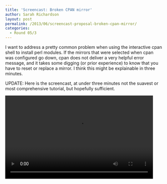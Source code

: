 ```yaml
---
title: 'Screencast: Broken CPAN mirror'
author: Sarah Richardson
layout: post
permalink: /2013/06/screencast-proposal-broken-cpan-mirror/
categories:
  - Round 05/3
---
```

I want to address a pretty common problem when using the interactive cpan shell to install perl modules. If the mirrors that were selected when cpan was configured go down, cpan does not deliver a very helpful error message, and it takes some digging (or prior experience) to know that you have to reset or replace a mirror. I think this might be explainable in three minutes.

UPDATE: Here is the screencast, at under three minutes not the suavest or most comprehensive tutorial, but hopefully sufficient.

<div style="width: 474px; height: 267px; " class="wp-video">
  <!--[if lt IE 9]><![endif]--><video class="wp-video-shortcode" id="video-3459-1" width="474" height="267" preload="metadata" controls="controls"><source type="video/mp4" src="https://dl.dropboxusercontent.com/u/4128487/CPAN_Screencast.mp4?_=1" />
  
  <a href="https://dl.dropboxusercontent.com/u/4128487/CPAN_Screencast.mp4">https://dl.dropboxusercontent.com/u/4128487/CPAN_Screencast.mp4</a></video>
</div>